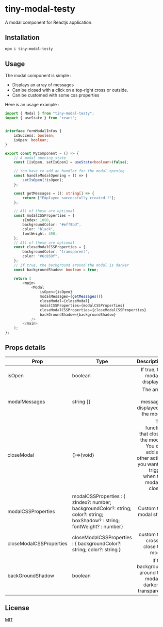 # tiny-modal-testy

A modal component for Reactjs application.

## Installation

```bash
npm i tiny-modal-testy
```

## Usage

The modal component is simple :

-   Displays an array of messages
-   Can be closed with a click on a top-right cross or outside.
-   Can be customed with some css properties

Here is an usage example :

```typescript
import { Modal } from "tiny-modal-testy";
import { useState } from "react";


interface formModalInfos {
    isSuccess: boolean;
    isOpen: boolean;
}

export const MyComponent = () => {
    // A modal opening state
    const [isOpen, setIsOpen] = useState<boolean>(false);

    // You have to add an handler for the modal opening
    const handleModalOpening = () => {
        setIsOpen(!isOpen);
    };

    const getMessages = (): string[] => {
        return ["Employee successfully created !"];
    };

    // All of these are optional
    const modalCSSProperties = {
        zIndex: 1000,
        backgroundColor: "#eff9bd",
        color: "black",
        fontWeight: 400,
    };
    // All of these are optional
    const closeModalCSSProperties = {
        backgroundColor: "transparent",
        color: "#6c850f",
    };
    // If true, the background around the modal is darker
    const backgroundShadow: boolean = true;

    return (
        <main>
            <Modal
                isOpen={isOpen}
                modalMessages={getMessages()}
                closeModal={closeModal}
                modalCSSProperties={modalCSSProperties}
                closeModalCSSProperties={closeModalCSSProperties}
                backGroundShadow={backgroundShadow}
            />
        </main>
    );
};
```

## Props details

| Prop                    | Type                                                                                                                         |                                                                                                   Description |
| ----------------------- | ---------------------------------------------------------------------------------------------------------------------------- | ------------------------------------------------------------------------------------------------------------: |
| isOpen                  | boolean                                                                                                                      |                                                                               If true, the modal is displayed |
| modalMessages           | string []                                                                                                                    |                                                                  The array of messages displayed in the modal |
| closeModal              | ()=>{void}                                                                                                                   | The function that closes the modal. You can add any other action you want to trigger when the modal is closed |
| modalCSSProperties      | modalCSSProperties : { zIndex?: number; backgroundColor?: string; color?: string; boxShadow? : string; fontWeight? : number} |                                                                                        Custom the modal style |
| closeModalCSSProperties | closeModalCSSProperties : { backgroundColor?: string; color?: string }                                                       |                                                                           custom the cross to close the modal |
| backGroundShadow        | boolean                                                                                                                      |                                                   If the background around the modal is darker or transparent |

## License

[MIT](https://choosealicense.com/licenses/mit/)
